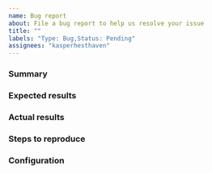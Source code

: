 ```yaml
---
name: Bug report
about: File a bug report to help us resolve your issue
title: ""
labels: "Type: Bug,Status: Pending"
assignees: "kasperhesthaven"
---
```


<!--This is just a template - feel free to delete any and all of it and replace as appropriate.-->

### Summary

<!--
* Please share a quick summary of the issue you're facing.
* What behavior are you seeing, and what behavior were you expecting?
  -->

### Expected results

<!--
* What behavior were you expecting?
  -->

### Actual results

<!--
* What behavior happened instead?
  -->

### Steps to reproduce

<!--
* If possible include steps to reproduce the issue.
  -->

### Configuration

<!--
* In which environment did the issue occur?
* Which version of the project, on what OS, in what browser, etc.
  -->
